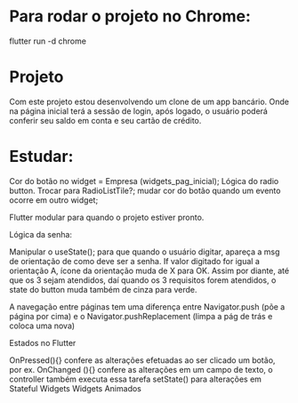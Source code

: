 # Para rodar o projeto no Chrome:

flutter run -d chrome

# Projeto

Com este projeto estou desenvolvendo um clone de um app bancário.
Onde na página inicial terá a sessão de login, após logado, o usuário poderá conferir seu saldo em conta e seu cartão de crédito.

# Estudar:

Cor do botão no widget = Empresa (widgets_pag_inicial);
Lógica do radio button. Trocar para RadioListTile?;
mudar cor do botão quando um evento ocorre em outro widget;

Flutter modular para quando o projeto estiver pronto.

Lógica da senha:

Manipular o useState(); para que quando o usuário digitar, apareça a msg de orientação de como deve ser a senha.
If valor digitado for igual a orientação A, ícone da orientação muda de X para OK. Assim por diante, até que os 3 sejam atendidos, daí quando os 3 requisitos forem atendidos, o state do button muda também de cinza para verde.

A navegação entre páginas tem uma diferença entre Navigator.push (põe a página por cima) e o Navigator.pushReplacement (limpa a pág de trás e coloca uma nova)

Estados no Flutter

OnPressed(){} confere as alterações efetuadas ao ser clicado um botão, por ex.
OnChanged (){} confere as alterações em um campo de texto, o controller também executa essa tarefa
setState() para alterações em Stateful Widgets
Widgets Animados
